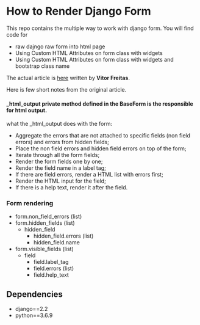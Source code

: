  # How to Render Django Form

 This repo contains the multiple way to work with django form. 
 You will find code for
 - raw dajngo raw form into html page
 - Using Custom HTML Attributes  on form class with widgets
 - Using Custom HTML Attributes on form class with widgets and bootstrap class name

 The actual article is [here](https://simpleisbetterthancomplex.com/article/2017/08/19/how-to-render-django-form-manually.html#working-example) written by **Vitor Freitas**.

 Here is few short notes from the original article.
 
 #### _html_output private method defined in the BaseForm is the responsible for html output.

 what the _html_output does with the form:
- Aggregate the errors that are not attached to specific fields (non field errors) and errors from hidden fields;
- Place the non field errors and hidden field errors on top of the form;
- Iterate through all the form fields;
- Render the form fields one by one;
- Render the field name in a label tag;
- If there are field errors, render a HTML list with errors first;
- Render the HTML input for the field;
- If there is a help text, render it after the field.

### Form rendering 

- form.non_field_errors (list)
- form.hidden_fields (list)
    - hidden_field
        - hidden_field.errors (list)
        - hidden_field.name
- form.visible_fields (list)
    - field
        - field.label_tag
        - field.errors (list)
        - field.help_text

## Dependencies
- django==2.2
- python==3.6.9